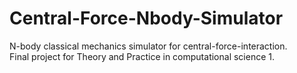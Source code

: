 # Central-Force-Nbody-Simulator

N-body classical mechanics simulator for central-force-interaction.   
Final project for Theory and Practice in computational science 1.
